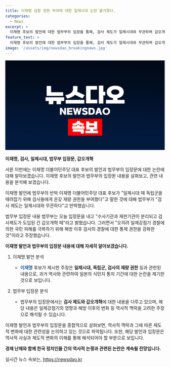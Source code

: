 ```yaml
---
title: 이재명 검찰 권한 부여에 대한 일제시대 논란 불거졌다.
categories:
  - News
excerpt: >
  이재명 후보의 발언에 대한 법무부의 입장을 통해, 검사 제도가 일제시대와 무관하며 갑오개혁 때 도입되었음을 강조했습니다. 또한, 검사의 경찰 통제 권한 강화는 일제강점기 경찰에 의한 국민 피해 극복을 위한 조치라고 주장했습니다.
feature_text: >
  이재명 후보의 발언에 대한 법무부의 입장을 통해, 검사 제도가 일제시대와 무관하며 갑오개혁 때 도입되었음을 강조했습니다. 또한, 검사의 경찰 통제 권한 강화는 일제강점기 경찰에 의한 국민 피해 극복을 위한 조치라고 주장했습니다.
image: '/assets/img/newsdao_breakingnews.jpg'
---
```


<p><img src="/assets/img/newsdao_breakingnews.jpg" alt="bookingtag 속보" /></p>

<p><strong>이재명, 검사, 일제시대, 법무부 입장문, 갑오개혁</strong></p>

<p>서론
이번에는 이재명 더불어민주당 대표 후보의 발언과 법무부의 입장문에 대한 논란에 대해 알아보겠습니다. 이재명 후보의 발언과 법무부의 입장문 내용을 살펴보고, 관련 내용을 분석해 보겠습니다.</p>

<p>이재명 발언에 법무부의 반박
이재명 더불어민주당 대표 후보가 "일제시대 때 독립군을 때려잡기 위해 검사들에게 온갖 재량 권한을 부여했다"고 말한 것에 대해 법무부가 "검사 제도는 일제시대와 무관하다"고 반박했습니다. </p>

<p>법무부 입장문 내용
법무부는 오늘 입장문을 내고 "수사기관과 재판기관이 분리되고 검사제도가 도입된 건 갑오개혁 때"라고 밝혔습니다. 그러면서 "오히려 일제강점기 경찰에 의한 국민 피해를 극복하기 위해 해방 이후 검사의 경찰에 대한 통제 권한을 강화한 것"이라고 주장했습니다.</p>

<p><strong>이재명 발언과 법무부의 입장문 내용에 대해 자세히 알아보겠습니다.</strong></p>

<ol>
<li><p>이재명 발언 분석</p>

<ul>
<li><b><span style="color: #1a5490;">이재명</span></b> 후보가 제시한 주장은 <b>일제시대, 독립군, 검사의 재량 권한</b> 등과 관련된 내용으로, 과거 역사와 관련하여 일본의 식민지 통치 기간에 대한 논란을 제기한 것으로 보입니다.</li>
</ul></li>
<li><p>법무부 입장문 분석</p>

<ul>
<li>법무부의 입장문에서는 <b>검사 제도와 갑오개혁</b>에 대한 내용을 다루고 있으며, 해당 내용은 일제강점기의 영향과 해방 이후의 변화 등 역사적 맥락을 고려한 주장으로 해석될 수 있습니다.</li>
</ul></li>
</ol>

<p>이재명 발언과 법무부의 입장문을 종합적으로 살펴보면, 역사적 맥락과 그에 따른 제도적 변화에 대한 관련성을 논의하고 있는 것으로 파악됩니다. 또한, 해당 발언과 입장문은 역사적 사실과 제도적 변화의 이해를 통해 해석되어야 할 부분으로 보입니다.</p>

<p><strong>경제 난제와 함께 한국 정치인들 간의 역사적 논쟁과 관련된 논란은 계속될 전망입니다.</strong></p>
실시간 뉴스 속보는, <a href="https://newsdao.kr" rel="dofollow">https://newsdao.kr</a>


